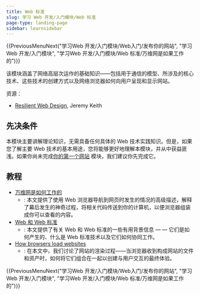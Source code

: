 ```yaml
---
title: Web 标准
slug: 学习 Web 开发/入门模块/Web 标准
page-type: landing-page
sidebar: learnsidebar
---
```


{{PreviousMenuNext("学习Web 开发/入门模块/Web入门/发布你的网站", "学习Web 开发/入门模块", "学习Web 开发/入门模块/Web
标准/万维网是如果工作的")}}

该模块涵盖了网络高层次运作的基础知识——包括用于通信的模型、所涉及的核心技术、这些技术的创建方式以及网络浏览器如何向用户呈现和显示网站。

资源：

- [Resilient Web Design](https://resilientwebdesign.com/), Jeremy Keith

## 先决条件

本模块主要讲解理论知识，无需具备任何具体的 Web 技术实践知识。但是，如果您了解主要 Web 技术的基本用途，您将能够更好地理解本模块，并从中获益匪浅。如果你尚未完成[你的第一个网站]([/zh-CN/docs/Learn_web_development/Getting_started/Your_first_website) 模块，我们建议你先完成它。

## 教程

- [万维网是如何工作的
](/zh-CN/docs/Learn_web_development/Getting_started/Web_standards/How_the_web_works)
  - : 本文提供了使用 Web 浏览器导航到网页时发生的情况的高级描述，解释了幕后发生的神奇过程，将相关代码传送到你的计算机，以便浏览器组装成你可以查看的内容。
- [Web 和 Web 标准
](/zh-CN/docs/Learn_web_development/Getting_started/Web_standards/The_web_standards_model)
  - : 本文提供了有关 Web 和 Web 标准的一些有用背景信息 — — 它们是如何产生的、什么是 Web 标准技术以及它们如何协同工作。
- [How browsers load websites](/en-US/docs/Learn_web_development/Getting_started/Web_standards/How_browsers_load_websites)
  - : 在本文中，我们讨论了网站的渲染过程——当浏览器收到构成网站的文件和资产时，如何将它们组合在一起以创建与用户交互的最终体验。

{{PreviousMenuNext("学习Web 开发/入门模块/Web入门/发布你的网站", "学习Web 开发/入门模块", "学习Web 开发/入门模块/Web
标准/万维网是如果工作的")}}
